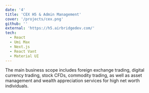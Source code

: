 ```yaml
---
date: '4'
title: 'CEX H5 & Admin Management'
cover: '/projects/cex.png'
github: ''
external: 'https://h5.airbridgedev.com/'
tech:
  - React
  - Umi Max
  - Next.js
  - React Vant
  - Material UI
---
```


The main business scope includes foreign exchange trading, digital currency trading, stock CFDs, commodity trading, as well as asset management and wealth appreciation services for high net worth individuals.
